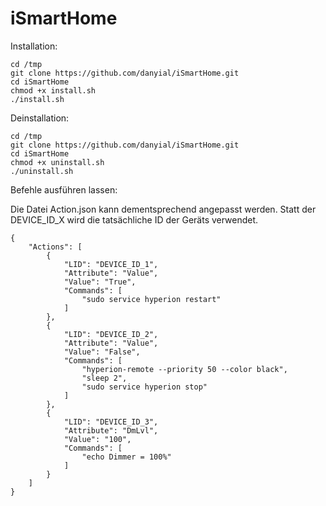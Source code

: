 # iSmartHome

Installation:

```
cd /tmp
git clone https://github.com/danyial/iSmartHome.git
cd iSmartHome
chmod +x install.sh
./install.sh
```


Deinstallation:

```
cd /tmp
git clone https://github.com/danyial/iSmartHome.git
cd iSmartHome
chmod +x uninstall.sh
./uninstall.sh
```


Befehle ausführen lassen:

Die Datei Action.json kann dementsprechend angepasst werden.
Statt der DEVICE_ID_X wird die tatsächliche ID der Geräts verwendet.

```
{
	"Actions": [
		{
			"LID": "DEVICE_ID_1",
			"Attribute": "Value",
			"Value": "True",
			"Commands": [
				"sudo service hyperion restart"
			]
		},
		{
			"LID": "DEVICE_ID_2",
			"Attribute": "Value",
			"Value": "False",
			"Commands": [
				"hyperion-remote --priority 50 --color black",
				"sleep 2",
				"sudo service hyperion stop"
			]
		},
		{
			"LID": "DEVICE_ID_3",
			"Attribute": "DmLvl",
			"Value": "100",
			"Commands": [
				"echo Dimmer = 100%"
			]
		}
	]
}
```
